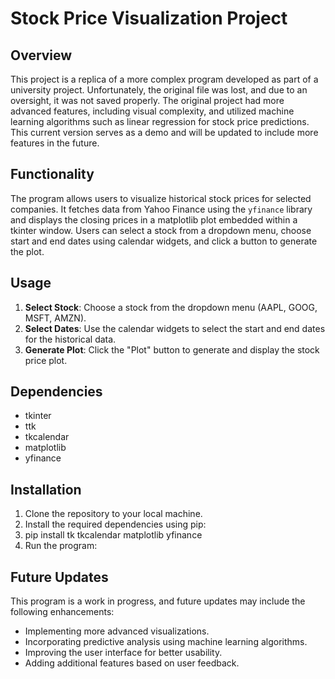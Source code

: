 # Stock Price Visualization Project

## Overview
This project is a replica of a more complex program developed as part of a university project. Unfortunately, the original file was lost, and due to an oversight, it was not saved properly. The original project had more advanced features, including visual complexity, and utilized machine learning algorithms such as linear regression for stock price predictions. This current version serves as a demo and will be updated to include more features in the future.

## Functionality
The program allows users to visualize historical stock prices for selected companies. It fetches data from Yahoo Finance using the `yfinance` library and displays the closing prices in a matplotlib plot embedded within a tkinter window. Users can select a stock from a dropdown menu, choose start and end dates using calendar widgets, and click a button to generate the plot.

## Usage
1. **Select Stock**: Choose a stock from the dropdown menu (AAPL, GOOG, MSFT, AMZN).
2. **Select Dates**: Use the calendar widgets to select the start and end dates for the historical data.
3. **Generate Plot**: Click the "Plot" button to generate and display the stock price plot.

## Dependencies
- tkinter
- ttk
- tkcalendar
- matplotlib
- yfinance

## Installation
1. Clone the repository to your local machine.
2. Install the required dependencies using pip:
3. pip install tk tkcalendar matplotlib yfinance
4. Run the program:
   
## Future Updates
This program is a work in progress, and future updates may include the following enhancements:
- Implementing more advanced visualizations.
- Incorporating predictive analysis using machine learning algorithms.
- Improving the user interface for better usability.
- Adding additional features based on user feedback.

